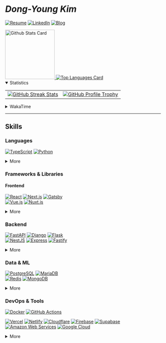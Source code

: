 # **_Dong-Young Kim_**

[![Resume](https://img.shields.io/static/v1?style=for-the-badge&logoColor=ffffff&color=000000&logo=notion&label=&message=Resume)](https://dong-young.kim/)
[![LinkedIn](https://img.shields.io/static/v1?style=for-the-badge&logoColor=ffffff&color=0077b5&logo=linkedin&label=&message=LinkedIn)](https://www.linkedin.com/in/dong-young-kim)
[![Blog](https://img.shields.io/static/v1?style=for-the-badge&logoColor=ffffff&color=663399&logo=gatsby&label=&message=Blog)](https://pers0n4.io/)

<!-- markdownlint-disable MD033 -->
<a href="https://github.com/anuraghazra/github-readme-stats#github-stats-card">
  <img
    src="https://github-readme-stats.vercel.app/api?username=pers0n4&hide_title=true&show_icons=true&include_all_commits=true&count_private=true&hide_border=true&theme=onedark&title_color=5f4b8b&text_color=f0eee9&icon_color=00abc0"
    alt="Github Stats Card"
    height="160"
  />
</a>
<a href="https://github.com/anuraghazra/github-readme-stats#top-languages-card">
  <img
    src="https://github-readme-stats.vercel.app/api/top-langs?username=pers0n4&hide=css,tex&hide_title=true&layout=compact&langs_count=8&hide_border=true&theme=onedark&title_color=5f4b8b&text_color=f0eee9&icon_color=00abc0"
    alt="Top Languages Card"
  />
</a>

<details open>
  <summary>Statistics</summary>

  <table>
    <tbody>
      <tr>
        <td>
          <a href="https://github.com/DenverCoder1/github-readme-streak-stats">
            <img
              src="https://streak-stats.demolab.com/?user=pers0n4&theme=onedark&hide_border=true&stroke=f0eee9&ring=5f4b8b&fire=5f4b8b&currStreakNum=00abc0&currStreakLabel=00abc0&date_format=Y-m-d"
              alt="GitHub Streak Stats"
            />
          </a>
        </td>
        <td>
          <a href="https://github.com/ryo-ma/github-profile-trophy">
            <img
              src="https://github-profile-trophy.vercel.app/?username=pers0n4&theme=onedark&row=2&column=4&no-frame=true"
              alt="GitHub Profile Trophy"
            />
          </a>
        </td>
      </tr>
    </tbody>
  </table>
</details>
<!-- markdownlint-enable -->

<!-- markdownlint-disable MD033 -->
<!-- prettier-ignore-start -->
<details>
  <summary>WakaTime</summary>

<!--START_SECTION:waka-->
![Code Time](http://img.shields.io/badge/Code%20Time-2%2C596%20hrs%2024%20mins-blue)

![Lines of code](https://img.shields.io/badge/From%20Hello%20World%20I%27ve%20Written-2.6%20million%20lines%20of%20code-blue)

**I'm a Night 🦉** 

```text
🌞 Morning                547 commits         █░░░░░░░░░░░░░░░░░░░░░░░░   04.66 % 
🌆 Daytime                4159 commits        █████████░░░░░░░░░░░░░░░░   35.43 % 
🌃 Evening                4378 commits        █████████░░░░░░░░░░░░░░░░   37.29 % 
🌙 Night                  2655 commits        ██████░░░░░░░░░░░░░░░░░░░   22.62 % 
```
📅 **I'm Most Productive on Tuesday** 

```text
Monday                   1735 commits        ████░░░░░░░░░░░░░░░░░░░░░   14.78 % 
Tuesday                  2281 commits        █████░░░░░░░░░░░░░░░░░░░░   19.43 % 
Wednesday                1175 commits        ███░░░░░░░░░░░░░░░░░░░░░░   10.01 % 
Thursday                 2009 commits        ████░░░░░░░░░░░░░░░░░░░░░   17.11 % 
Friday                   1230 commits        ███░░░░░░░░░░░░░░░░░░░░░░   10.48 % 
Saturday                 2002 commits        ████░░░░░░░░░░░░░░░░░░░░░   17.05 % 
Sunday                   1307 commits        ███░░░░░░░░░░░░░░░░░░░░░░   11.13 % 
```


📊 **This Week I Spent My Time On** 

```text
🕑︎ Time Zone: Asia/Seoul

💬 Programming Languages: 
Python                   20 hrs 9 mins       ██████████████░░░░░░░░░░░   56.12 % 
TypeScript               9 hrs 59 mins       ███████░░░░░░░░░░░░░░░░░░   27.82 % 
Other                    2 hrs 23 mins       ██░░░░░░░░░░░░░░░░░░░░░░░   06.68 % 
JSON                     2 hrs 11 mins       ██░░░░░░░░░░░░░░░░░░░░░░░   06.10 % 
SCSS                     38 mins             ░░░░░░░░░░░░░░░░░░░░░░░░░   01.81 % 

🔥 Editors: 
VS Code                  33 hrs 47 mins      ████████████████████████░   94.09 % 
PyCharm                  1 hr 3 mins         █░░░░░░░░░░░░░░░░░░░░░░░░   02.93 % 
WebStorm                 59 mins             █░░░░░░░░░░░░░░░░░░░░░░░░   02.74 % 
DataGrip                 5 mins              ░░░░░░░░░░░░░░░░░░░░░░░░░   00.24 % 

💻 Operating System: 
Mac                      33 hrs 17 mins      ███████████████████████░░   92.71 % 
Linux                    2 hrs 36 mins       ██░░░░░░░░░░░░░░░░░░░░░░░   07.29 % 
```

**I Mostly Code in TypeScript** 

```text
TypeScript               27 repos            ███████░░░░░░░░░░░░░░░░░░   29.03 % 
Python                   21 repos            ██████░░░░░░░░░░░░░░░░░░░   22.58 % 
JavaScript               6 repos             ██░░░░░░░░░░░░░░░░░░░░░░░   06.45 % 
Kotlin                   3 repos             █░░░░░░░░░░░░░░░░░░░░░░░░   03.23 % 
Dart                     1 repo              ░░░░░░░░░░░░░░░░░░░░░░░░░   01.08 % 
```




 Last Updated on 2023-04-09T00:41:36 UTC
<!--END_SECTION:waka-->

</details>
<!-- prettier-ignore-end -->
<!-- markdownlint-enable -->

---

## Skills

### Languages

[![TypeScript][typescript]](https://www.typescriptlang.org/)
[![Python][python]](https://www.python.org/)

<!-- markdownlint-disable MD033 -->
<details>
  <summary>More</summary>

[![Dart][dart]](https://dart.dev/)
\
[![Go][go]](https://golang.org/)
[![Rust][rust]](https://www.rust-lang.org/)
\
[![Kotlin][kotlin]](https://kotlinlang.org/)
[![Scala][scala]](https://www.scala-lang.org/)

</details>
<!-- markdownlint-enable -->

### Frameworks & Libraries

#### Frontend

[![React][react]](https://reactjs.org/)
[![Next.js][next.js]](https://nextjs.org/)
[![Gatsby][gatsby]](https://www.gatsbyjs.com/)
\
[![Vue.js][vue.js]](https://vuejs.org/)
[![Nuxt.js][nuxt.js]](https://nuxtjs.org/)

<!-- markdownlint-disable MD033 -->
<details>
  <summary>More</summary>

[![Flutter][flutter]](https://flutter.dev/)
[![React Native][react native]](https://reactnative.dev/)
\
[![Storybook][storybook]](https://storybook.js.org/)

[![Node.js][node.js]](https://nodejs.org/en/)
[![Deno][deno]](https://deno.land/)
\
[![yarn][yarn]](https://yarnpkg.com/)
[![pnpm][pnpm]](https://pnpm.io/)

</details>
<!-- markdownlint-enable -->

### Backend

[![FastAPI][fastapi]](https://fastapi.tiangolo.com/)
[![Django][django]](https://www.djangoproject.com/)
[![Flask][flask]](https://flask.palletsprojects.com/)
\
[![NestJS][nestjs]](https://nestjs.com/)
[![Express][express]](https://expressjs.com/)
[![Fastify][fastify]](https://www.fastify.io/)

<!-- markdownlint-disable MD033 -->
<details>
  <summary>More</summary>

[![Laravel][laravel]](https://laravel.com/)
[![Spring Boot][spring boot]](https://spring.io/)
\
[![Swagger][swagger]](https://swagger.io/)
[![Insomnia][insomnia]](https://insomnia.rest/)

[![Poetry][poetry]](https://python-poetry.org/)

</details>
<!-- markdownlint-enable -->

### Data & ML

[![PostgreSQL][postgresql]](https://www.postgresql.org/)
[![MariaDB][mariadb]](https://mariadb.org/)
\
[![Redis][redis]](https://redis.io/)
[![MongoDB][mongodb]](https://www.mongodb.com/)

<!-- markdownlint-disable MD033 -->
<details>
  <summary>More</summary>

[![Pandas][pandas]](https://pandas.pydata.org/)
[![scikit-learn][scikit-learn]](https://scikit-learn.org/stable/)
\
[![TensorFlow][tensorflow]](https://www.tensorflow.org/)
[![Keras][keras]](https://keras.io/)

</details>
<!-- markdownlint-enable -->

### DevOps & Tools

[![Docker][docker]](https://www.docker.com/)
[![GitHub Actions][github actions]](https://docs.github.com/en/actions)

[![Vercel][vercel]](https://vercel.com/)
[![Netlify][netlify]](https://www.netlify.com/)
[![Cloudflare][cloudflare]](https://www.cloudflare.com/)
[![Firebase][firebase]](https://firebase.google.com/)
[![Supabase][supabase]](https://www.cloudflare.com/)
\
[![Amazon Web Services][amazon web services]](https://aws.amazon.com/)
[![Google Cloud][google cloud]](https://cloud.google.com/)

<!-- markdownlint-disable MD033 -->
<details>
  <summary>More</summary>

[![Git][git]](https://git-scm.com/)
[![Conventional Commits][conventional commits]](https://conventionalcommits.org)
[![pre-commit][pre-commit]](https://pre-commit.com/)
\
[![GitHub][github]](https://github.com/)
[![GitLab][gitlab]](https://about.gitlab.com/)
[![Bitbucket][bitbucket]](https://bitbucket.org/)

[![Ubuntu][ubuntu]](https://ubuntu.com/)
[![Arch][arch]](https://archlinux.org/)
[![Alpine][alpine]](https://alpinelinux.org/)

</details>
<!-- markdownlint-enable -->

<!-------------------------------- Badge Links -------------------------------->

<!-- Languages -->

[dart]: https://img.shields.io/endpoint?url=https://badges.deno.dev/Dart
[go]: https://img.shields.io/endpoint?url=https://badges.deno.dev/Go
[kotlin]: https://img.shields.io/endpoint?url=https://badges.deno.dev/Kotlin
[python]: https://img.shields.io/endpoint?url=https://badges.deno.dev/Python
[rust]: https://img.shields.io/endpoint?url=https://badges.deno.dev/Rust
[scala]: https://img.shields.io/endpoint?url=https://badges.deno.dev/Scala
[typescript]: https://img.shields.io/endpoint?url=https://badges.deno.dev/TypeScript

<!-- Frameworks & Libraries / Frontend -->

[fastify]: https://img.shields.io/endpoint?url=https://badges.deno.dev/Fastify
[flutter]: https://img.shields.io/endpoint?url=https://badges.deno.dev/Flutter
[gatsby]: https://img.shields.io/endpoint?url=https://badges.deno.dev/Gatsby
[next.js]: https://img.shields.io/endpoint?url=https://badges.deno.dev/Next.js
[nuxt.js]: https://img.shields.io/endpoint?url=https://badges.deno.dev/Nuxt.js
[react native]: https://img.shields.io/endpoint?url=https://badges.deno.dev/?message=React%2BNative%26namedLogo=react
[react]: https://img.shields.io/endpoint?url=https://badges.deno.dev/React
[vue.js]: https://img.shields.io/endpoint?url=https://badges.deno.dev/Vue.js

<!-- Frameworks & Libraries / Backend -->

[django]: https://img.shields.io/endpoint?url=https://badges.deno.dev/Django
[express]: https://img.shields.io/endpoint?url=https://badges.deno.dev/Express
[fastapi]: https://img.shields.io/endpoint?url=https://badges.deno.dev/FastAPI
[flask]: https://img.shields.io/endpoint?url=https://badges.deno.dev/Flask
[laravel]: https://img.shields.io/endpoint?url=https://badges.deno.dev/Laravel
[nestjs]: https://img.shields.io/endpoint?url=https://badges.deno.dev/NestJS
[spring boot]: https://img.shields.io/endpoint?url=https://badges.deno.dev/?message=Spring%2BBoot

<!-- Frameworks & Libraries / Tools -->

[deno]: https://img.shields.io/endpoint?url=https://badges.deno.dev/Deno
[insomnia]: https://img.shields.io/endpoint?url=https://badges.deno.dev/Insomnia
[node.js]: https://img.shields.io/endpoint?url=https://badges.deno.dev/Node.js
[pnpm]: https://img.shields.io/endpoint?url=https://badges.deno.dev/pnpm
[poetry]: https://img.shields.io/endpoint?url=https://badges.deno.dev/Poetry
[storybook]: https://img.shields.io/endpoint?url=https://badges.deno.dev/Storybook
[swagger]: https://img.shields.io/endpoint?url=https://badges.deno.dev/Swagger
[yarn]: https://img.shields.io/endpoint?url=https://badges.deno.dev/yarn

<!-- Data & ML -->

[keras]: https://img.shields.io/endpoint?url=https://badges.deno.dev/Keras
[mariadb]: https://img.shields.io/endpoint?url=https://badges.deno.dev/MariaDB
[mongodb]: https://img.shields.io/endpoint?url=https://badges.deno.dev/MongoDB
[pandas]: https://img.shields.io/endpoint?url=https://badges.deno.dev/Pandas
[postgresql]: https://img.shields.io/endpoint?url=https://badges.deno.dev/PostgreSQL
[redis]: https://img.shields.io/endpoint?url=https://badges.deno.dev/Redis
[scikit-learn]: https://img.shields.io/endpoint?url=https://badges.deno.dev/scikit-learn
[tensorflow]: https://img.shields.io/endpoint?url=https://badges.deno.dev/TensorFlow

<!-- Version Control System -->

[bitbucket]: https://img.shields.io/endpoint?url=https://badges.deno.dev/Bitbucket
[conventional commits]: https://img.shields.io/endpoint?url=https://badges.deno.dev/?message=Conventional%2BCommits
[git]: https://img.shields.io/endpoint?url=https://badges.deno.dev/Git
[github]: https://img.shields.io/endpoint?url=https://badges.deno.dev/GitHub
[gitlab]: https://img.shields.io/endpoint?url=https://badges.deno.dev/GitLab
[pre-commit]: https://img.shields.io/endpoint?url=https://badges.deno.dev/pre-commit

<!-- DevOps -->

[docker]: https://img.shields.io/endpoint?url=https://badges.deno.dev/Docker
[github actions]: https://img.shields.io/endpoint?url=https://badges.deno.dev/?message=GitHub%2BActions

<!-- Cloud -->

[amazon web services]: https://img.shields.io/endpoint?url=https://badges.deno.dev/?message=Amazon%2BWeb%2BServices%26namedLogo=amazon-aws
[cloudflare]: https://img.shields.io/endpoint?url=https://badges.deno.dev/Cloudflare
[firebase]: https://img.shields.io/endpoint?url=https://badges.deno.dev/Firebase
[google cloud]: https://img.shields.io/endpoint?url=https://badges.deno.dev/?message=Google%2BCloud
[netlify]: https://img.shields.io/endpoint?url=https://badges.deno.dev/Netlify
[supabase]: https://img.shields.io/endpoint?url=https://badges.deno.dev/Supabase
[vercel]: https://img.shields.io/endpoint?url=https://badges.deno.dev/Vercel

<!-- OS -->

[alpine]: https://img.shields.io/endpoint?url=https://badges.deno.dev/?message=Alpine%2BLinux
[arch]: https://img.shields.io/endpoint?url=https://badges.deno.dev/?message=Arch%2BLinux
[ubuntu]: https://img.shields.io/endpoint?url=https://badges.deno.dev/Ubuntu
